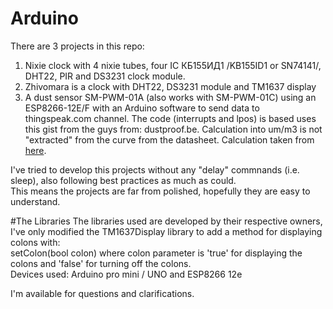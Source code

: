 # Arduino
There are 3 projects in this repo:  
1. Nixie clock with 4 nixie tubes, four IC КБ155ИД1 /KB155ID1 or SN74141/, DHT22, PIR and DS3231 clock module.  
2. Zhivomara is a clock with DHT22, DS3231 module and TM1637 display
3. A dust sensor SM-PWM-01A (also works with SM-PWM-01C) using an ESP8266-12E/F with an Arduino software to send data to thingspeak.com channel. The code (interrupts and lpos) is based uses this gist from the guys from: dustproof.be. Calculation into um/m3 is not "extracted" from the curve from the datasheet. Calculation taken from [here](https://github.com/dantudose/SM-PWM-01A/blob/master/SMPWM01A.cpp).

I've tried to develop this projects without any "delay" commnands (i.e. sleep), also following best practices as much as could.  
This means the projects are far from polished, hopefully they are easy to understand.

#The Libraries
The libraries used are developed by their respective owners, I've only modified the TM1637Display library to add a method for displaying colons with:  
setColon(bool colon)
where colon parameter is 'true' for displaying the colons and 'false' for turning off the colons.  
Devices used: Arduino pro mini / UNO and ESP8266 12e

I'm available for questions and clarifications.
